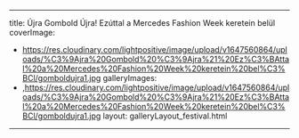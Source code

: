 
---
title: Újra Gombold Újra! Ezúttal a Mercedes Fashion Week keretein belül
coverImage:
  - https://res.cloudinary.com/lightpositive/image/upload/v1647560864/uploads/%C3%9Ajra%20Gombold%20%C3%9Ajra%21%20Ez%C3%BAttal%20a%20Mercedes%20Fashion%20Week%20keretein%20bel%C3%BCl/gomboldujra1.jpg
galleryImages:
   - ,https://res.cloudinary.com/lightpositive/image/upload/v1647560864/uploads/%C3%9Ajra%20Gombold%20%C3%9Ajra%21%20Ez%C3%BAttal%20a%20Mercedes%20Fashion%20Week%20keretein%20bel%C3%BCl/gomboldujra1.jpg
layout: galleryLayout_festival.html
---
